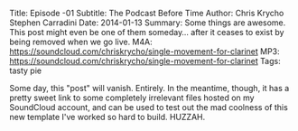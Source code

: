 Title: Episode -01
Subtitle: The Podcast Before Time
Author: Chris Krycho
        Stephen Carradini
Date: 2014-01-13
Summary: Some things are awesome. This post might even be one of them someday…
    after it ceases to exist by being removed when we go live.
M4A: https://soundcloud.com/chriskrycho/single-movement-for-clarinet
MP3: https://soundcloud.com/chriskrycho/single-movement-for-clarinet
Tags: tasty pie

Some day, this "post" will vanish. Entirely. In the meantime, though, it has a
pretty sweet link to some completely irrelevant files hosted on my SoundCloud
account, and can be used to test out the mad coolness of this new template I've
worked so hard to build. HUZZAH.
